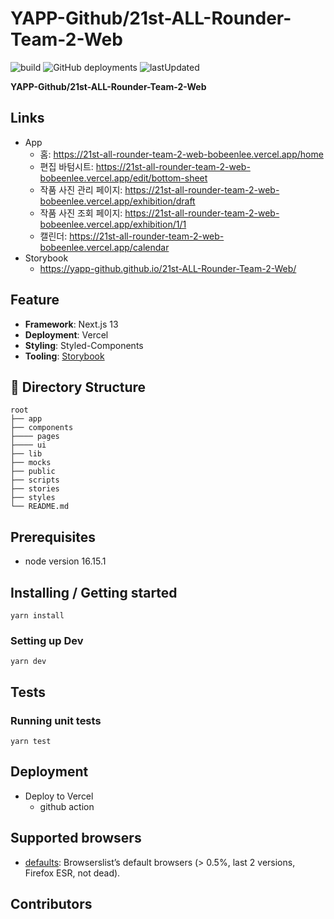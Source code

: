 # YAPP-Github/21st-ALL-Rounder-Team-2-Web

![build](https://github.com/YAPP-Github/21st-ALL-Rounder-Team-2-Web/actions/workflows/ci-cd.yml/badge.svg)
![GitHub deployments](https://img.shields.io/github/deployments/YAPP-Github/21st-ALL-Rounder-Team-2-Web/production?label=vercel&logo=vercel&logoColor=white)
![lastUpdated](https://img.shields.io/github/last-commit/YAPP-Github/21st-ALL-Rounder-Team-2-Web/main)

<b>YAPP-Github/21st-ALL-Rounder-Team-2-Web</b>

## Links

- App
  - 홈: https://21st-all-rounder-team-2-web-bobeenlee.vercel.app/home
  - 편집 바텀시트: https://21st-all-rounder-team-2-web-bobeenlee.vercel.app/edit/bottom-sheet
  - 작품 사진 관리 페이지: https://21st-all-rounder-team-2-web-bobeenlee.vercel.app/exhibition/draft
  - 작품 사진 조회 페이지: https://21st-all-rounder-team-2-web-bobeenlee.vercel.app/exhibition/1/1
  - 캘린더: https://21st-all-rounder-team-2-web-bobeenlee.vercel.app/calendar
- Storybook
  - https://yapp-github.github.io/21st-ALL-Rounder-Team-2-Web/

## Feature

- **Framework**: Next.js 13
- **Deployment**: Vercel
- **Styling**: Styled-Components
- **Tooling**: [Storybook](https://github.com/storybooks/storybook)

## 📂 Directory Structure

    root
    ├── app
    ├── components
    ├──── pages
    ├──── ui
    ├── lib
    ├── mocks
    ├── public
    ├── scripts
    ├── stories
    ├── styles
    └── README.md

## Prerequisites

- node version 16.15.1

## Installing / Getting started

```shell
yarn install
```

### Setting up Dev

```shell
yarn dev
```

## Tests

### Running unit tests

```shell
yarn test
```

## Deployment

- Deploy to Vercel
  - github action

## Supported browsers

- [defaults](https://github.com/browserslist/browserslist#full-list): Browserslist’s default browsers (> 0.5%, last 2 versions, Firefox ESR, not dead).

## Contributors

